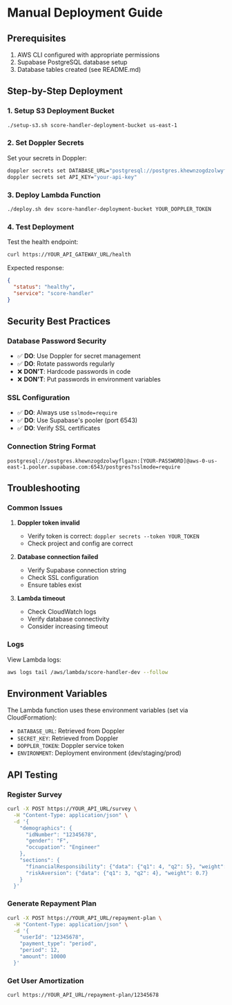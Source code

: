 # Manual Deployment Guide

## Prerequisites

1. AWS CLI configured with appropriate permissions
2. Supabase PostgreSQL database setup
3. Database tables created (see README.md)

## Step-by-Step Deployment

### 1. Setup S3 Deployment Bucket
```bash
./setup-s3.sh score-handler-deployment-bucket us-east-1
```

### 2. Set Doppler Secrets

Set your secrets in Doppler:

```bash
doppler secrets set DATABASE_URL="postgresql://postgres.khewnzogdzolwyflgazn:[YOUR-PASSWORD]@aws-0-us-east-1.pooler.supabase.com:6543/postgres"
doppler secrets set API_KEY="your-api-key"
```

### 3. Deploy Lambda Function
```bash
./deploy.sh dev score-handler-deployment-bucket YOUR_DOPPLER_TOKEN
```

### 4. Test Deployment

Test the health endpoint:
```bash
curl https://YOUR_API_GATEWAY_URL/health
```

Expected response:
```json
{
  "status": "healthy",
  "service": "score-handler"
}
```

## Security Best Practices

### Database Password Security
- ✅ **DO**: Use Doppler for secret management
- ✅ **DO**: Rotate passwords regularly
- ❌ **DON'T**: Hardcode passwords in code
- ❌ **DON'T**: Put passwords in environment variables

### SSL Configuration
- ✅ **DO**: Always use `sslmode=require`
- ✅ **DO**: Use Supabase's pooler (port 6543)
- ✅ **DO**: Verify SSL certificates

### Connection String Format
```
postgresql://postgres.khewnzogdzolwyflgazn:[YOUR-PASSWORD]@aws-0-us-east-1.pooler.supabase.com:6543/postgres?sslmode=require
```

## Troubleshooting

### Common Issues

1. **Doppler token invalid**
   - Verify token is correct: `doppler secrets --token YOUR_TOKEN`
   - Check project and config are correct

2. **Database connection failed**
   - Verify Supabase connection string
   - Check SSL configuration
   - Ensure tables exist

3. **Lambda timeout**
   - Check CloudWatch logs
   - Verify database connectivity
   - Consider increasing timeout

### Logs
View Lambda logs:
```bash
aws logs tail /aws/lambda/score-handler-dev --follow
```

## Environment Variables

The Lambda function uses these environment variables (set via CloudFormation):

- `DATABASE_URL`: Retrieved from Doppler
- `SECRET_KEY`: Retrieved from Doppler
- `DOPPLER_TOKEN`: Doppler service token  
- `ENVIRONMENT`: Deployment environment (dev/staging/prod)

## API Testing

### Register Survey
```bash
curl -X POST https://YOUR_API_URL/survey \
  -H "Content-Type: application/json" \
  -d '{
    "demographics": {
      "idNumber": "12345678",
      "gender": "F",
      "occupation": "Engineer"
    },
    "sections": {
      "financialResponsibility": {"data": {"q1": 4, "q2": 5}, "weight": 0.8},
      "riskAversion": {"data": {"q1": 3, "q2": 4}, "weight": 0.7}
    }
  }'
```

### Generate Repayment Plan
```bash
curl -X POST https://YOUR_API_URL/repayment-plan \
  -H "Content-Type: application/json" \
  -d '{
    "userId": "12345678",
    "payment_type": "period",
    "period": 12,
    "amount": 10000
  }'
```

### Get User Amortization
```bash
curl https://YOUR_API_URL/repayment-plan/12345678
```